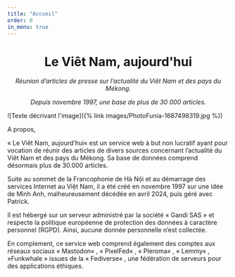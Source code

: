 ```yaml
---
title: "Accueil"
order: 0
in_menu: true
---
```

# <center>Le Viêt Nam, aujourd'hui</center>

_<center>Réunion d’articles de presse sur l’actualité du Viêt Nam et des pays du Mékong.</center>_ 

_<center>Depuis novembre 1997, une base de plus de 30 000 articles.</center>_ 



![Texte décrivant l'image]({% link images/PhotoFunia-1687498319.jpg %})
 



A propos,

« Le Viêt Nam, aujourd’hui« est un service web à but non lucratif ayant pour vocation de réunir des articles de divers sources concernant l’actualité du Viêt Nam et des pays du Mékong. Sa base de données comprend désormais plus de 30.000 articles.

Suite au sommet de la Francophonie de Hà Nội et au démarrage des services Internet au Việt Nam, il a été créé en novembre 1997 sur une idée de Minh Anh, malheureusement décédée en avril 2024, puis géré avec Patrick.

Il est hébergé sur un serveur administré par la société « Gandi SAS » et respecte la politique européenne de protection des données à caractère personnel (RGPD). Ainsi, aucune donnée personnelle n’est collectée.

En complement, ce service web comprend également des comptes aux réseaux sociaux « Mastodon« , « PixelFed« , « Pleroma« , « Lemmy« , »Funkwhale » issues de la « Fediverse« , une fédération de serveurs pour des applications éthiques. 